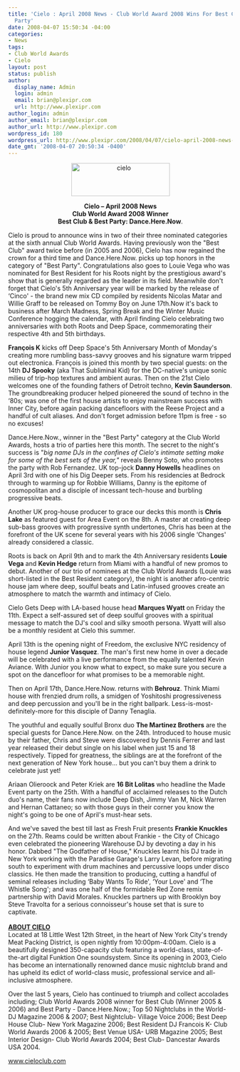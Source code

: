 ```yaml
---
title: 'Cielo : April 2008 News - Club World Award 2008 Wins For Best Club & Best
  Party'
date: 2008-04-07 15:50:34 -04:00
categories:
- News
tags:
- Club World Awards
- Cielo
layout: post
status: publish
author:
  display_name: Admin
  login: admin
  email: brian@plexipr.com
  url: http://www.plexipr.com
author_login: admin
author_email: brian@plexipr.com
author_url: http://www.plexipr.com
wordpress_id: 180
wordpress_url: http://www.plexipr.com/2008/04/07/cielo-april-2008-news-club-world-award-2008-wins-for-best-club-best-party/
date_gmt: '2008-04-07 20:50:34 -0400'
---
```


<p style="text-align: center;"><a href="http://www.cieloclub.com"><img class="size-full wp-image-1069 aligncenter" title="cielo" src="http://www.plexipr.com/wp-content/uploads/2008/04/cielo2.jpg" alt="cielo" width="221" height="74" /></a></p>
<p style="text-align: center;"><strong>Cielo – April 2008 News<br />
Club World Award 2008 Winner<br />
Best Club &amp; Best Party: Dance.Here.Now</strong>.</p>
<p>Cielo is proud to announce wins in two of their three nominated categories at the sixth annual Club World Awards. Having previously won the "Best Club" award twice before (in 2005 and 2006), Cielo has now regained the crown for a third time and Dance.Here.Now. picks up top honors in the category of "Best Party". Congratulations also goes to Louie Vega who was nominated for Best Resident for his Roots night by the prestigious award's show that is generally regarded as the leader in its field. Meanwhile don't forget that Cielo's 5th Anniversary year will be marked by the release of ‘Cinco' - the brand new mix CD compiled by residents Nicolas Matar and Willie Graff to be released on Tommy Boy on June 17th.Now it's back to business after March Madness, Spring Break and the Winter Music Conference hogging the calendar, with April finding Cielo celebrating two anniversaries with both Roots and Deep Space, commemorating their respective 4th and 5th birthdays.</p>
<p><strong>François K</strong> kicks off Deep Space's 5th Anniversary Month of Monday's creating more rumbling bass-savvy grooves and his signature warm tripped out electronica. François is joined this month by two special guests: on the 14th <strong>DJ Spooky</strong> (aka That Subliminal Kid) for the DC-native's unique sonic milieu of trip-hop textures and ambient auras. Then on the 21st Cielo welcomes one of the founding fathers of Detroit techno, <strong>Kevin Saunderson</strong>. The groundbreaking producer helped pioneered the sound of techno in the ‘80s; was one of the first house artists to enjoy mainstream success with Inner City, before again packing dancefloors with the Reese Project and a handful of cult aliases. And don't forget admission before 11pm is free - so no excuses!</p>
<p>Dance.Here.Now., winner in the "Best Party" category at the Club World Awards, hosts a trio of parties here this month. The secret to the night's success is "<em>big name DJs in the confines of Cielo's intimate setting make for some of</em> <em>the best sets of the year,"</em> reveals Benny Soto, who promotes the party with Rob Fernandez. UK top-jock <strong>Danny Howells</strong> headlines on April 3rd with one of his Dig Deeper sets. From his residencies at Bedrock through to warming up for Robbie Williams, Danny is the epitome of cosmopolitan and a disciple of incessant tech-house and burbling progressive beats.</p>
<p>Another UK prog-house producer to grace our decks this month is <strong>Chris Lake</strong> as featured guest for Area Event on the 8th. A master at creating deep sub-bass grooves with progressive synth undertones, Chris has been at the forefront of the UK scene for several years with his 2006 single ‘Changes' already considered a classic.</p>
<p>Roots is back on April 9th and to mark the 4th Anniversary residents <strong>Louie Vega</strong> and <strong>Kevin Hedge</strong> return from Miami with a handful of new promos to debut. Another of our trio of nominees at the Club World Awards (Louie was short-listed in the Best Resident category), the night is another afro-centric house jam where deep, soulful beats and Latin-infused grooves create an atmosphere to match the warmth and intimacy of Cielo.</p>
<p>Cielo Gets Deep with LA-based house head <strong>Marques Wyatt</strong> on Friday the 11th. Expect a self-assured set of deep soulful grooves with a spiritual message to match the DJ's cool and silky smooth persona. Wyatt will also be a monthly resident at Cielo this summer.</p>
<p>April 13th is the opening night of Freedom, the exclusive NYC residency of house legend <strong>Junior Vasquez</strong>. The man's first new home in over a decade will be celebrated with a live performance from the equally talented Kevin Aviance. With Junior you know what to expect, so make sure you secure a spot on the dancefloor for what promises to be a memorable night.</p>
<p>Then on April 17th, Dance.Here.Now. returns with <strong>Behrouz</strong>. Think Miami house with frenzied drum rolls, a smidgen of Yoshitoshi progressiveness and deep percussion and you'll be in the right ballpark. Less-is-most-definitely-more for this disciple of Danny Tenaglia.</p>
<p>The youthful and equally soulful Bronx duo <strong>The Martinez Brothers</strong> are the special guests for Dance.Here.Now. on the 24th. Introduced to house music by their father, Chris and Steve were discovered by Dennis Ferrer and last year released their debut single on his label when just 15 and 18 respectively. Tipped for greatness, the siblings are at the forefront of the next generation of New York house... but you can't buy them a drink to celebrate just yet!</p>
<p>Ariaan Olieroock and Peter Kriek are <strong>16 Bit Lolitas</strong> who headline the Made Event party on the 25th. With a handful of acclaimed releases to the Dutch duo's name, their fans now include Deep Dish, Jimmy Van M, Nick Warren and Hernan Cattaneo; so with those guys in their corner you know the night's going to be one of April's must-hear sets.</p>
<p>And we've saved the best till last as Fresh Fruit presents <strong>Frankie Knuckles</strong> on the 27th. Reams could be written about Frankie - the City of Chicago even celebrated the pioneering Warehouse DJ by devoting a day in his honor. Dabbed "The Godfather of House," Knuckles learnt his DJ trade in New York working with the Paradise Garage's Larry Levan, before migrating south to experiment with drum machines and percussive loops under disco classics. He then made the transition to producing, cutting a handful of seminal releases including ‘Baby Wants To Ride', ‘Your Love' and ‘The Whistle Song'; and was one half of the formidable Red Zone remix partnership with David Morales. Knuckles partners up with Brooklyn boy Steve Travolta for a serious connoisseur's house set that is sure to captivate.<br />
<strong><br />
<span style="text-decoration: underline;">ABOUT CIELO</span></strong><br />
Located at 18 Little West 12th Street, in the heart of New York City's trendy Meat Packing District, is open nightly from 10:00pm-4:00am. Cielo is a beautifully designed 350-capacity club featuring a world-class, state-of-the-art digital Funktion One soundsystem. Since its opening in 2003, Cielo has become an internationally renowned dance music nightclub brand and has upheld its edict of world-class music, professional service and all-inclusive atmosphere.</p>
<p>Over the last 5 years, Cielo has continued to triumph and collect accolades including; Club World Awards 2008 winner for Best Club (Winner 2005 &amp; 2006) and Best Party - Dance.Here.Now.; Top 50 Nightclubs in the World- DJ Magazine 2006 &amp; 2007; Best Nightclub- Village Voice 2006; Best Deep House Club- New York Magazine 2006; Best Resident DJ Francois K- Club World Awards 2006 &amp; 2005; Best Venue USA- URB Magazine 2005; Best Interior Design- Club World Awards 2004; Best Club- Dancestar Awards USA 2004.</p>
<p><a href="http://">www.cieloclub.com</a></p>
<p style="text-align: center" align="center">

